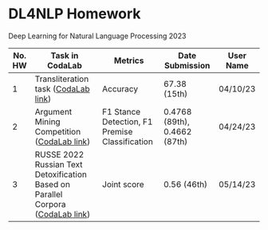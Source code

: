 # DL4NLP Homework

Deep Learning for Natural Language Processing 2023

No. HW | Task in CodaLab | Metrics | Date Submission | User Name
--- | --- | --- | --- |--- 
1 | Transliteration task ([CodaLab link](https://codalab.lisn.upsaclay.fr/competitions/12240)) | Accuracy | 67.38 (15th) | 04/10/23 | wkpn 
2 | Argument Mining Competition ([CodaLab link](https://codalab.lisn.upsaclay.fr/competitions/786)) |  F1 Stance Detection, F1 Premise Classification  |  0.4768 (89th), 0.4662 (87th) | 04/24/23 | wkpn 
3 | RUSSE 2022 Russian Text Detoxification Based on Parallel Corpora ([CodaLab link](https://codalab.lisn.upsaclay.fr/competitions/642)) | Joint score | 0.56 (46th) | 05/14/23 | wkpn 
